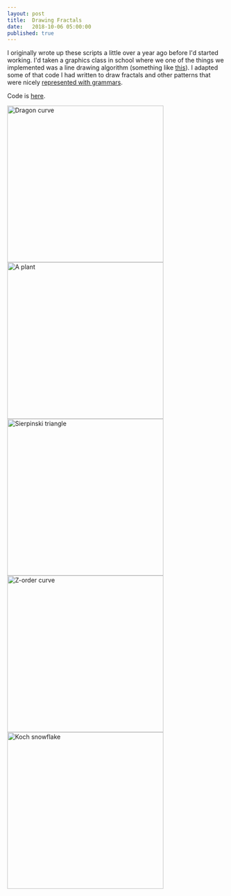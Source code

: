 ```yaml
---
layout: post
title:  Drawing Fractals
date:   2018-10-06 05:00:00
published: true
---
```

<!--
#### Drawing Fractals
-->

I originally wrote up these scripts a little over a year ago before I'd started working. I'd taken a graphics class in school where we one of the things we implemented was a line drawing algorithm (something like [this](https://en.wikipedia.org/wiki/Digital_differential_analyzer_(graphics_algorithm))). I adapted some of that code I had written to draw fractals and other patterns that were nicely [represented with grammars](https://en.wikipedia.org/wiki/L-system).

Code is [here](https://github.com/ajvarshneya/fractals-and-curves).

<img src="https://s3.amazonaws.com/ajvarshneya/posts/dragon.png" alt="Dragon curve" width="360"/>
<img src="https://s3.amazonaws.com/ajvarshneya/posts/plant.png" alt="A plant" width="360"/>

<img src="https://s3.amazonaws.com/ajvarshneya/posts/sierpinsky.png" alt="Sierpinski triangle" width="360"/>
<img src="https://s3.amazonaws.com/ajvarshneya/posts/z_order.png" alt="Z-order curve" width="360"/>

<img src="https://s3.amazonaws.com/ajvarshneya/posts/koch.png" alt="Koch snowflake" width="360"/>
